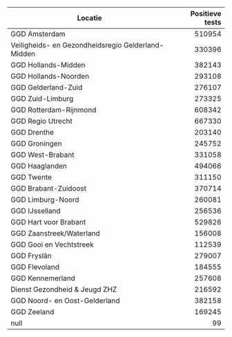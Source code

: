 | Locatie | Positieve tests |
|---------|----------------:|
| GGD Amsterdam                            | 510954 |
| Veiligheids- en Gezondheidsregio Gelderland-Midden | 330396 |
| GGD Hollands-Midden                      | 382143 |
| GGD Hollands-Noorden                     | 293108 |
| GGD Gelderland-Zuid                      | 276107 |
| GGD Zuid-Limburg                         | 273325 |
| GGD Rotterdam-Rijnmond                   | 608342 |
| GGD Regio Utrecht                        | 667330 |
| GGD Drenthe                              | 203140 |
| GGD Groningen                            | 245752 |
| GGD West-Brabant                         | 331058 |
| GGD Haaglanden                           | 494066 |
| GGD Twente                               | 311150 |
| GGD Brabant-Zuidoost                     | 370714 |
| GGD Limburg-Noord                        | 260081 |
| GGD IJsselland                           | 256536 |
| GGD Hart voor Brabant                    | 529826 |
| GGD Zaanstreek/Waterland                 | 156008 |
| GGD Gooi en Vechtstreek                  | 112539 |
| GGD Fryslân                              | 279007 |
| GGD Flevoland                            | 184555 |
| GGD Kennemerland                         | 257608 |
| Dienst Gezondheid & Jeugd ZHZ            | 216592 |
| GGD Noord- en Oost-Gelderland            | 382158 |
| GGD Zeeland                              | 169245 |
| null                                     |    99 |
